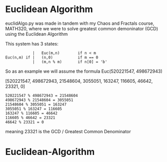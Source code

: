 # Euclidean Algorithm

euclidAlgo.py was made in tandem with my Chaos and Fractals course, MATH320, where we were to solve greatest common demoninator (GCD) using the Euclidean Algorithm

This system has 3 states:

                |   Euc(m,n)        if n < m
    Euc(n,m) if |   (n,0)           if m == 0
                |   (m,n % m)       if n[0] = 'b'


So as an example we will assume the formula Euc(520221547, 498672943)

[520221547, 498672943, 21548604, 3055051, 163247, 116605, 46642, 23321, 0]

    520221547 % 498672943 = 21548604
    498672943 % 21548604 = 3055051
    21548604 % 3055051 = 163247
    3055051 % 163247 = 116605
    163247 % 116605 = 46642
    116605 % 46642 = 23321
    46642 % 23321 = 0

meaning 23321 is the GCD / Greatest Common Denominator
# Euclidean-Algorithm

